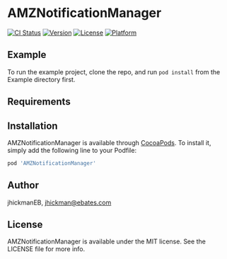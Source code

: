 # AMZNotificationManager

[![CI Status](https://img.shields.io/travis/jhickmanEB/AMZNotificationManager.svg?style=flat)](https://travis-ci.org/jhickmanEB/AMZNotificationManager)
[![Version](https://img.shields.io/cocoapods/v/AMZNotificationManager.svg?style=flat)](https://cocoapods.org/pods/AMZNotificationManager)
[![License](https://img.shields.io/cocoapods/l/AMZNotificationManager.svg?style=flat)](https://cocoapods.org/pods/AMZNotificationManager)
[![Platform](https://img.shields.io/cocoapods/p/AMZNotificationManager.svg?style=flat)](https://cocoapods.org/pods/AMZNotificationManager)

## Example

To run the example project, clone the repo, and run `pod install` from the Example directory first.

## Requirements

## Installation

AMZNotificationManager is available through [CocoaPods](https://cocoapods.org). To install
it, simply add the following line to your Podfile:

```ruby
pod 'AMZNotificationManager'
```

## Author

jhickmanEB, jhickman@ebates.com

## License

AMZNotificationManager is available under the MIT license. See the LICENSE file for more info.
